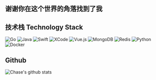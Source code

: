 <!--
**ssuxue/ssuxue** is a ✨ _special_ ✨ repository because its `README.md` (this file) appears on your GitHub profile.

Here are some ideas to get you started:

- 🔭 I’m currently working on ...
- 🌱 I’m currently learning ...
- 👯 I’m looking to collaborate on ...
- 🤔 I’m looking for help with ...
- 💬 Ask me about ...
- 📫 How to reach me: ...
- 😄 Pronouns: ...
- ⚡ Fun fact: ...
-->
## 谢谢你在这个世界的角落找到了我

## 技术栈 Technology Stack
![Go](https://img.shields.io/badge/-Go-FF69B4?style=for-the-badge&logo=go&logoColor=00ADD8)
![Java](https://img.shields.io/badge/-Java-orange?style=for-the-badge&logo=java&logoColor=FFFFFF)
![Swift](https://img.shields.io/badge/-Swift-FA7343?style=for-the-badge&logo=swift&logoColor=FFFFFF)
![XCode](https://img.shields.io/badge/-XCode-1575F9?style=for-the-badge&logo=xcodeDB2C20)
![Vue.js](https://img.shields.io/badge/-Vue.js-%232c3e50?style=for-the-badge&logo=Vue.js)
![MongoDB](https://img.shields.io/badge/-MongoDB-47A248?style=for-the-badge&logo=mongodb&logoColor=FFFFFF)
![Redis](https://img.shields.io/badge/-Redis-DB2C20?style=for-the-badge&logo=redis&logoColor=FFFFFF)
![Python](https://img.shields.io/badge/-Python-3776AB?style=for-the-badge&logo=python&logoColor=3776AB)
![Docker](https://img.shields.io/badge/-Docker-2496ED?style=for-the-badge&logo=docker&logoColor=2496ED)

## Github
![Chase's github stats](https://github-readme-stats.vercel.app/api?username=chase&show_icons=true&theme=cobalt)
